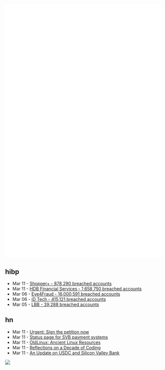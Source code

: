 ![Metrics](https://raw.githubusercontent.com/phixion/phixion/master/metrics.svg)

## hibp

<!--
for https://github.com/phixion/phixion/blob/main/.github/workflows/feeds.yml
-->
<!--START_SECTION:haveibeenpwnd-->
- Mar 11 - [Shopper+ - 878,290 breached accounts](https://haveibeenpwned.com/PwnedWebsites#ShopperPlus)
- Mar 11 - [HDB Financial Services - 1,658,750 breached accounts](https://haveibeenpwned.com/PwnedWebsites#HDBFinancialServices)
- Mar 06 - [Eye4Fraud - 16,000,591 breached accounts](https://haveibeenpwned.com/PwnedWebsites#Eye4Fraud)
- Mar 06 - [iD Tech - 415,121 breached accounts](https://haveibeenpwned.com/PwnedWebsites#iDTech)
- Mar 05 - [LBB - 39,288 breached accounts](https://haveibeenpwned.com/PwnedWebsites#LBB)
<!--END_SECTION:haveibeenpwnd-->

## hn

<!--
for https://github.com/phixion/phixion/blob/main/.github/workflows/feeds.yml
-->
<!--START_SECTION:hn-->
- Mar 11 - [Urgent: Sign the petition now](https://www.ycombinator.com/blog/urgent-sign-the-petition-now-thousands-of-startups-and-hundreds-of-thousands-of-startup-jobs-are-at-risk/)
- Mar 11 - [Status page for SVB payment systems](https://www.moderntreasury.com/svb-resource-center)
- Mar 11 - [OldLinux: Ancient Linux Resources](http://www.oldlinux.org/)
- Mar 11 - [Reflections on a Decade of Coding](https://www.scattered-thoughts.net/writing/reflections-on-a-decade-of-coding/)
- Mar 11 - [An Update on USDC and Silicon Valley Bank](https://www.circle.com/blog/an-update-on-usdc-and-silicon-valley-bank)
<!--END_SECTION:hn-->

<!--
for https://yhype.me
-->
![](https://hit.yhype.me/github/profile?user_id=13013670)
